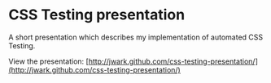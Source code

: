 # CSS Testing presentation

A short presentation which describes my implementation of automated CSS Testing.

View the presentation: [http://jwark.github.com/css-testing-presentation/](http://jwark.github.com/css-testing-presentation/)